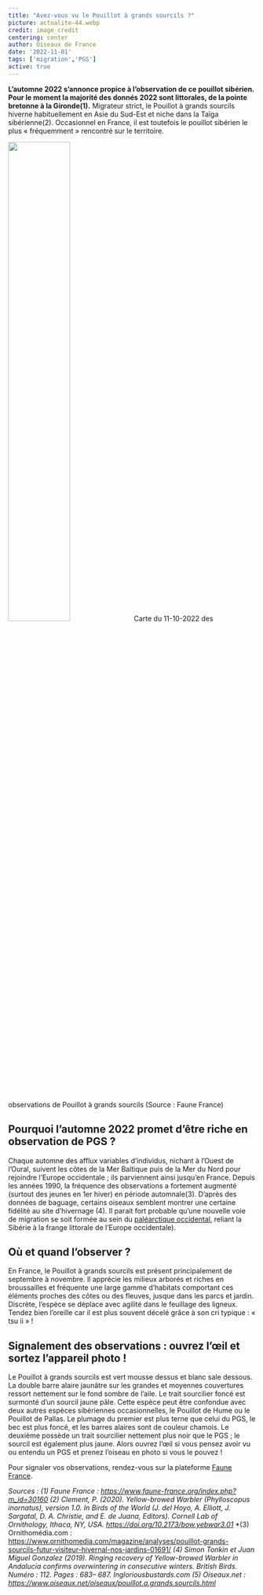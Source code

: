 ```yaml
---
title: "Avez-vous vu le Pouillot à grands sourcils ?"
picture: actualite-44.webp
credit: image_credit
centering: center
author: Oiseaux de France
date: '2022-11-01'
tags: ['migration','PGS']
active: true
---
```


**L’automne 2022 s’annonce propice à l’observation de ce pouillot sibérien. Pour le moment la majorité des donnés 2022 sont littorales, de la pointe bretonne à la Gironde(1).**
Migrateur strict, le Pouillot à grands sourcils hiverne habituellement en Asie du Sud-Est et niche dans la Taïga sibérienne(2). Occasionnel en France, il est toutefois le pouillot sibérien le plus « fréquemment » rencontré sur le territoire. 

[<img class="InformativePagePicture" style="width: 50%" src="/news/actualite-41-EtatOiseau20222couverture.webp"/>](https://www.faune-france.org/index.php?m_id=30160)
<span class="InformativePagePictureLegend">Carte du 11-10-2022 des observations de Pouillot à grands sourcils (Source : Faune France) </span>

## Pourquoi l’automne 2022 promet d’être riche en observation de PGS ? 
Chaque automne des afflux variables d’individus, nichant à l’Ouest de l’Oural, suivent les côtes de la Mer Baltique puis de la Mer du Nord pour rejoindre l’Europe occidentale ; ils parviennent ainsi jusqu’en France. Depuis les années 1990, la fréquence des observations a fortement augmenté (surtout des jeunes en 1er hiver) en période automnale(3). D’après des données de baguage, certains oiseaux semblent montrer une certaine fidélité au site d’hivernage (4). Il parait fort probable qu’une nouvelle voie de migration se soit formée au sein du [paléarctique occidental](https://www.researchgate.net/figure/Boundaries-of-the-Western-Palaearctic-within-the-palaeontological-grey-and-extant_fig5_26725107), reliant la Sibérie à la frange littorale de l’Europe occidentale). 

## Où et quand l’observer ? 
En France, le Pouillot à grands sourcils est présent principalement de septembre à novembre. Il apprécie les milieux arborés et riches en broussailles et fréquente une large gamme d’habitats comportant ces éléments proches des côtes ou des fleuves, jusque dans les parcs et jardin.
Discrète, l’espèce se déplace avec agilité dans le feuillage des ligneux. Tendez bien l’oreille car il est plus souvent décelé grâce à son cri typique : « tsu ii » !

## Signalement des observations : ouvrez l’œil  et sortez l’appareil photo ! 
Le Pouillot à grands sourcils est vert mousse dessus et blanc sale dessous. La double barre alaire jaunâtre sur les grandes et moyennes couvertures ressort nettement sur le fond sombre de l’aile. Le trait sourcilier foncé est surmonté d’un sourcil jaune pâle. 
Cette espèce peut être confondue avec deux autres espèces sibériennes occasionnelles, le Pouillot de Hume ou le Pouillot de Pallas. Le plumage du premier est plus terne que celui du PGS, le bec est plus foncé, et les barres alaires sont de couleur chamois. Le deuxième possède un trait sourcilier nettement plus noir que le PGS ; le sourcil est également plus jaune. Alors ouvrez l’œil si vous pensez avoir vu ou entendu un PGS et prenez l’oiseau en photo si vous le pouvez ! 

Pour signaler vos observations, rendez-vous sur la plateforme [Faune France](https://www.faune-france.org). 

*Sources :* 
*(1) Faune France : https://www.faune-france.org/index.php?m_id=30160*
*(2) Clement, P. (2020). Yellow-browed Warbler (Phylloscopus inornatus), version 1.0. In Birds of the World (J. del Hoyo, A. Elliott, J. Sargatal, D. A. Christie, and E. de Juana, Editors). Cornell Lab of Ornithology, Ithaca, NY, USA. https://doi.org/10.2173/bow.yebwar3.01*
*(3) Ornithomédia.com : https://www.ornithomedia.com/magazine/analyses/pouillot-grands-sourcils-futur-visiteur-hivernal-nos-jardins-01691/
*(4) Simon Tonkin et Juan Miguel Gonzalez (2019). Ringing recovery of Yellow-browed Warbler in Andalucía confirms overwintering in consecutive winters. British Birds. Numéro : 112. Pages : 683– 687. Ingloriousbustards.com* 
*(5) Oiseaux.net : https://www.oiseaux.net/oiseaux/pouillot.a.grands.sourcils.html*


